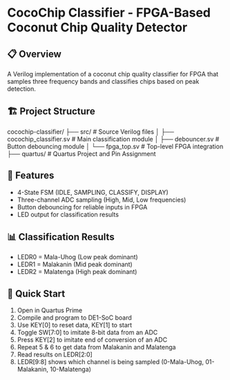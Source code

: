 # CocoChip Classifier - FPGA-Based Coconut Chip Quality Detector

## 📋 Overview
A Verilog implementation of a coconut chip quality classifier for FPGA that samples three frequency bands and classifies chips based on peak detection.

## 🏗️ Project Structure
cocochip-classifier/
├── src/ # Source Verilog files
│ ├── cocochip_classifier.sv # Main classification module
│ ├── debouncer.sv # Button debouncing module
│ └── fpga_top.sv # Top-level FPGA integration
├── quartus/ # Quartus Project and Pin Assignment


## 🎯 Features
- 4-State FSM (IDLE, SAMPLING, CLASSIFY, DISPLAY)
- Three-channel ADC sampling (High, Mid, Low frequencies)
- Button debouncing for reliable inputs in FPGA
- LED output for classification results

## 📊 Classification Results
- LEDR0 = Mala-Uhog (Low peak dominant)
- LEDR1 = Malakanin (Mid peak dominant)  
- LEDR2 = Malatenga (High peak dominant)

## 🚀 Quick Start
1. Open in Quartus Prime
2. Compile and program to DE1-SoC board
4. Use KEY[0] to reset data, KEY[1] to start
5. Toggle SW[7:0] to imitate 8-bit data from an ADC
6. Press KEY[2] to imitate end of conversion of an ADC
7. Repeat 5 & 6 to get data from Malakanin and Malatenga
8. Read results on LEDR[2:0]
9. LEDR[9:8] shows which channel is being sampled (0-Mala-Uhog, 01-Malakanin, 10-Malatenga)